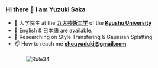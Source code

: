 ### Hi there 👋 I am Yuzuki Saka  

- 🏫 大学院生 at the [**九大芸術工学**](https://www.design.kyushu-u.ac.jp/) of the [**Kyushu University**](https://www.kyushu-u.ac.jp/ja/)
- 💬 English & 日本語 are available.
- 🔭 Researching on Style Transfering & Gaussian Splatting
- 📫 How to reach me [**chouyuduki@gmail.com**](mailto:chouyuduki@gmail.com)
&nbsp;<br>
&nbsp;<br>　　
![Rule34](https://count.getloli.com/get/@ChouYuduki.github.readme?theme=rule34)   

<!--
**ChouYuduki/ChouYuduki** is a ✨ _special_ ✨ repository because its `README.md` (this file) appears on your GitHub profile.

Here are some ideas to get you started:

- 🔭 I’m currently working on ...
- 🌱 I’m currently learning ...
- 👯 I’m looking to collaborate on ...
- 🤔 I’m looking for help with ...
- 💬 Ask me about ...
- 📫 How to reach me: ...
- 😄 Pronouns: ...
- ⚡ Fun fact: ...
-->
